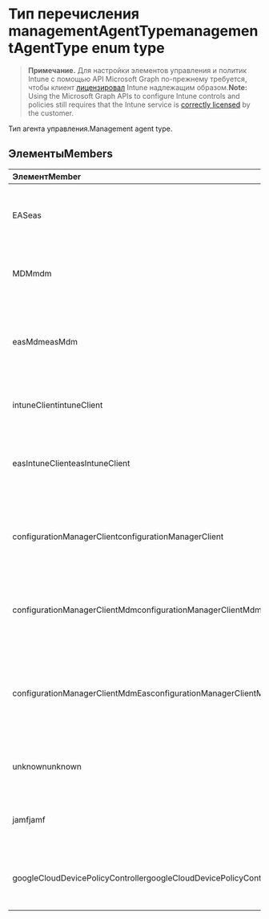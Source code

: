 # <a name="managementagenttype-enum-type"></a><span data-ttu-id="8adf8-101">Тип перечисления managementAgentType</span><span class="sxs-lookup"><span data-stu-id="8adf8-101">managementAgentType enum type</span></span>

> <span data-ttu-id="8adf8-102">**Примечание.** Для настройки элементов управления и политик Intune с помощью API Microsoft Graph по-прежнему требуется, чтобы клиент [лицензировал](https://go.microsoft.com/fwlink/?linkid=839381) Intune надлежащим образом.</span><span class="sxs-lookup"><span data-stu-id="8adf8-102">**Note:** Using the Microsoft Graph APIs to configure Intune controls and policies still requires that the Intune service is [correctly licensed](https://go.microsoft.com/fwlink/?linkid=839381) by the customer.</span></span>

<span data-ttu-id="8adf8-103">Тип агента управления.</span><span class="sxs-lookup"><span data-stu-id="8adf8-103">Management agent type.</span></span>
## <a name="members"></a><span data-ttu-id="8adf8-104">Элементы</span><span class="sxs-lookup"><span data-stu-id="8adf8-104">Members</span></span>
|<span data-ttu-id="8adf8-105">Элемент</span><span class="sxs-lookup"><span data-stu-id="8adf8-105">Member</span></span>|<span data-ttu-id="8adf8-106">Значение</span><span class="sxs-lookup"><span data-stu-id="8adf8-106">Value</span></span>|<span data-ttu-id="8adf8-107">Описание</span><span class="sxs-lookup"><span data-stu-id="8adf8-107">Description</span></span>|
|:---|:---|:---|
|<span data-ttu-id="8adf8-108">EAS</span><span class="sxs-lookup"><span data-stu-id="8adf8-108">eas</span></span>|<span data-ttu-id="8adf8-109">1</span><span class="sxs-lookup"><span data-stu-id="8adf8-109">1</span></span>|<span data-ttu-id="8adf8-110">Устройство управляется сервером Exchange server.</span><span class="sxs-lookup"><span data-stu-id="8adf8-110">The device is managed by Exchange server.</span></span>|
|<span data-ttu-id="8adf8-111">MDM</span><span class="sxs-lookup"><span data-stu-id="8adf8-111">mdm</span></span>|<span data-ttu-id="8adf8-112">2</span><span class="sxs-lookup"><span data-stu-id="8adf8-112">2</span></span>|<span data-ttu-id="8adf8-113">Устройство является управляемым путем MDM. Intune</span><span class="sxs-lookup"><span data-stu-id="8adf8-113">The device is managed by Intune MDM.</span></span>|
|<span data-ttu-id="8adf8-114">easMdm</span><span class="sxs-lookup"><span data-stu-id="8adf8-114">easMdm</span></span>|<span data-ttu-id="8adf8-115">3</span><span class="sxs-lookup"><span data-stu-id="8adf8-115">3</span></span>|<span data-ttu-id="8adf8-116">Устройство управляется сервером Exchange server и Intune MDM.</span><span class="sxs-lookup"><span data-stu-id="8adf8-116">The device is managed by both Exchange server and Intune MDM.</span></span>|
|<span data-ttu-id="8adf8-117">intuneClient</span><span class="sxs-lookup"><span data-stu-id="8adf8-117">intuneClient</span></span>|<span data-ttu-id="8adf8-118">4</span><span class="sxs-lookup"><span data-stu-id="8adf8-118">4</span></span>|<span data-ttu-id="8adf8-119">Управляемые клиентами Intune.</span><span class="sxs-lookup"><span data-stu-id="8adf8-119">Intune client managed.</span></span>|
|<span data-ttu-id="8adf8-120">easIntuneClient</span><span class="sxs-lookup"><span data-stu-id="8adf8-120">easIntuneClient</span></span>|<span data-ttu-id="8adf8-121">5</span><span class="sxs-lookup"><span data-stu-id="8adf8-121">5</span></span>|<span data-ttu-id="8adf8-122">Устройство является EAS и Intune двойной управляемые клиентами.</span><span class="sxs-lookup"><span data-stu-id="8adf8-122">The device is EAS and Intune client dual managed.</span></span>|
|<span data-ttu-id="8adf8-123">configurationManagerClient</span><span class="sxs-lookup"><span data-stu-id="8adf8-123">configurationManagerClient</span></span>|<span data-ttu-id="8adf8-124">8</span><span class="sxs-lookup"><span data-stu-id="8adf8-124">8</span></span>|<span data-ttu-id="8adf8-125">Устройство является управляемым, диспетчер конфигураций.</span><span class="sxs-lookup"><span data-stu-id="8adf8-125">The device is managed by Configuration Manager.</span></span>|
|<span data-ttu-id="8adf8-126">configurationManagerClientMdm</span><span class="sxs-lookup"><span data-stu-id="8adf8-126">configurationManagerClientMdm</span></span>|<span data-ttu-id="8adf8-127">10</span><span class="sxs-lookup"><span data-stu-id="8adf8-127">10</span></span>|<span data-ttu-id="8adf8-128">Устройство управляется Configuration Manager и MDM.</span><span class="sxs-lookup"><span data-stu-id="8adf8-128">The device is managed by Configuration Manager and MDM.</span></span>|
|<span data-ttu-id="8adf8-129">configurationManagerClientMdmEas</span><span class="sxs-lookup"><span data-stu-id="8adf8-129">configurationManagerClientMdmEas</span></span>|<span data-ttu-id="8adf8-130">11</span><span class="sxs-lookup"><span data-stu-id="8adf8-130">11</span></span>|<span data-ttu-id="8adf8-131">Устройство является управляемым, диспетчер конфигураций, MDM и Eas.</span><span class="sxs-lookup"><span data-stu-id="8adf8-131">The device is managed by Configuration Manager, MDM and Eas.</span></span>|
|<span data-ttu-id="8adf8-132">unknown</span><span class="sxs-lookup"><span data-stu-id="8adf8-132">unknown</span></span>|<span data-ttu-id="8adf8-133">16</span><span class="sxs-lookup"><span data-stu-id="8adf8-133">16</span></span>|<span data-ttu-id="8adf8-134">Тип агента управления UNKNOWN.</span><span class="sxs-lookup"><span data-stu-id="8adf8-134">Unknown management agent type.</span></span>|
|<span data-ttu-id="8adf8-135">jamf</span><span class="sxs-lookup"><span data-stu-id="8adf8-135">jamf</span></span>|<span data-ttu-id="8adf8-136">32</span><span class="sxs-lookup"><span data-stu-id="8adf8-136">32</span></span>|<span data-ttu-id="8adf8-137">Атрибуты устройства полученные от Jamf.</span><span class="sxs-lookup"><span data-stu-id="8adf8-137">The device attributes are fetched from Jamf.</span></span>|
|<span data-ttu-id="8adf8-138">googleCloudDevicePolicyController</span><span class="sxs-lookup"><span data-stu-id="8adf8-138">googleCloudDevicePolicyController</span></span>|<span data-ttu-id="8adf8-139">64</span><span class="sxs-lookup"><span data-stu-id="8adf8-139">64</span></span>|<span data-ttu-id="8adf8-140">Устройство управляется CloudDPC компании Google.</span><span class="sxs-lookup"><span data-stu-id="8adf8-140">The device is managed by Google's CloudDPC.</span></span>|



